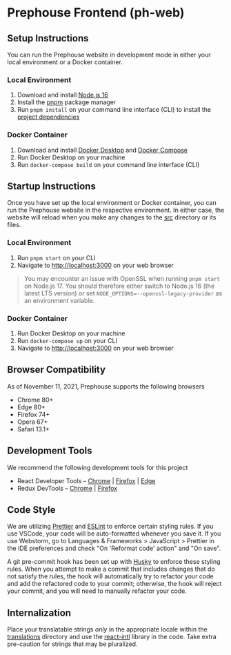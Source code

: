 # Prephouse Frontend (ph-web)

## Setup Instructions

You can run the Prephouse website in development mode in either your
local environment or a Docker container.

### Local Environment

1. Download and install [Node.js 16](https://nodejs.org/en/)
2. Install the [pnpm](https://pnpm.io/installation) package manager
3. Run `pnpm install` on your command line interface (CLI) to install the [project dependencies](package.json)

### Docker Container

1. Download and install [Docker Desktop](https://www.docker.com/products/docker-desktop) and
   [Docker Compose](https://docs.docker.com/compose/install/)
2. Run Docker Desktop on your machine
3. Run `docker-compose build` on your command line interface (CLI)

## Startup Instructions

Once you have set up the local environment or Docker container, you can
run the Prephouse website in the respective environment. In either case,
the website will reload when you make any changes to the [src](src)
directory or its files.

### Local Environment

1. Run `pnpm start` on your CLI
2. Navigate to [http://localhost:3000](http://localhost:3000) on your web browser

> You may encounter an issue with OpenSSL when running `pnpm start` on Node.js 17.
> You should therefore either switch to Node.js 16 (the latest LTS version)
> _or_ set `NODE_OPTIONS=--openssl-legacy-provider` as an environment variable.

### Docker Container

1. Run Docker Desktop on your machine
2. Run `docker-compose up` on your CLI
3. Navigate to [http://localhost:3000](http://localhost:3000) on your web browser

## Browser Compatibility

As of November 11, 2021, Prephouse supports the following browsers

- Chrome 80+
- Edge 80+
- Firefox 74+
- Opera 67+
- Safari 13.1+

## Development Tools

We recommend the following development tools for this project

- React Developer Tools &ndash;
  [Chrome](https://chrome.google.com/webstore/detail/react-developer-tools/fmkadmapgofadopljbjfkapdkoienihi?hl=en)
  | [Firefox](https://addons.mozilla.org/en-CA/firefox/addon/react-devtools/) |
  [Edge](https://microsoftedge.microsoft.com/addons/detail/gpphkfbcpidddadnkolkpfckpihlkkil)
- Redux DevTools &ndash;
  [Chrome](https://chrome.google.com/webstore/detail/redux-devtools/lmhkpmbekcpmknklioeibfkpmmfibljd)
  | [Firefox](https://addons.mozilla.org/en-CA/firefox/addon/reduxdevtools/)

## Code Style

We are utilizing [Prettier](.prettierrc) and [ESLint](.eslintrc) to enforce certain styling rules. If
you use VSCode, your code will be auto-formatted whenever you save it. If you use Webstorm, go to
Languages & Frameworks > JavaScript > Prettier in the IDE preferences and check "On 'Reformat
code' action" and "On save".

A git pre-commit hook has been set up with [Husky](https://typicode.github.io/husky/#/) to enforce
these styling rules. When you attempt to make a commit that includes changes that do not satisfy the
rules, the hook will automatically try to refactor your code and add the refactored code to your
commit; otherwise, the hook will reject your commit, and you will need to manually refactor your
code.

## Internalization

Place your translatable strings _only_ in the appropriate locale within the
[translations](./src/strings/translations) directory and use the
[react-intl](https://formatjs.io/docs/react-intl/) library in the code. Take extra pre-caution for
strings that may be pluralized.
